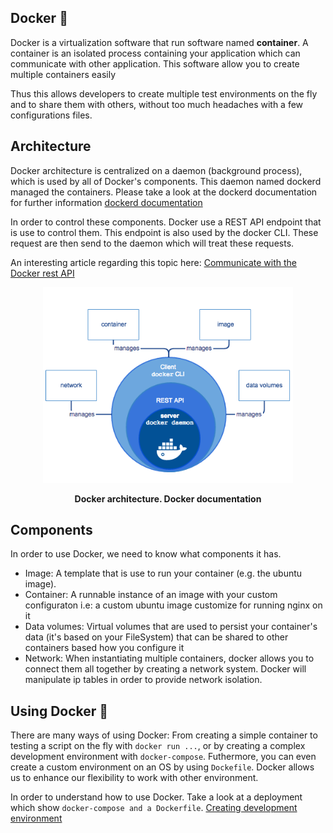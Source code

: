 ## Docker 🐳

Docker is a virtualization software that run software named **container**. A container is an isolated process containing your application which can communicate with other application. This software allow you to create multiple containers easily

Thus this allows developers to create multiple test environments on the fly and to share them with others, without too much headaches with a few configurations files.

## Architecture

Docker architecture is centralized on a daemon (background process), which is used by all of Docker's components. This daemon named dockerd managed the containers. Please take a look at the dockerd documentation for further information [dockerd documentation](https://docs.docker.com/engine/reference/commandline/dockerd/)

In order to control these components. Docker use a REST API endpoint that is use to control them. This endpoint is also used by the docker CLI. These request are then send to the daemon which will treat these requests.

An interesting article regarding this topic here: [Communicate with the Docker rest API](https://blog.trifork.com/2013/12/24/docker-from-a-distance-the-remote-api/)

<p align="center"> 
  <img src="../img/docker.png" alt="drawing" width="400"/>
</p>
<p align="center"><b>Docker architecture. Docker documentation</b></p>

## Components

In order to use Docker, we need to know what components it has.

- Image: A template that is use to run your container (e.g. the ubuntu image).
- Container: A runnable instance of an image with your custom configuraton i.e: a custom ubuntu image customize for running nginx on it
- Data volumes: Virtual volumes that are used to persist your container's data (it's based on your FileSystem) that can be shared to other containers based how you configure it
- Network: When instantiating multiple containers, docker allows you to connect them all together by creating a network system. Docker will manipulate ip tables in order to provide network isolation.

## Using Docker 🐳

There are many ways of using Docker: From creating a simple container to testing a script on the fly with ```docker run ...```, or by creating a complex development environment with ```docker-compose```. Futhermore, you can even create a custom environment on an OS by using ```Dockefile```. Docker allows us to enhance our flexibility to work with other environment.

In order to understand how to use Docker. Take a look at a deployment which show ```docker-compose and a Dockerfile```. [Creating development environment](./example.md)